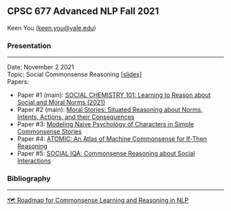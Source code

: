 ## CPSC 677 Advanced NLP Fall 2021
Keen You (keen.you@yale.edu)
### Presentation
***
Date: November 2 2021 <br>
Topic: Social Commonsense Reasoning [[slides]](https://github.com/karenacorn99/ANLP-Commonsense-Reasoning/blob/main/social-commonsense-presentation.pdf) <br>
Papers:
- Paper #1 (main): [SOCIAL CHEMISTRY 101: Learning to Reason about Social and Moral Norms (2021)](https://arxiv.org/pdf/2011.00620.pdf)
- Paper #2 (main): [Moral Stories: Situated Reasoning about Norms, Intents, Actions, and their Consequences](https://arxiv.org/pdf/2012.15738.pdf)
- Paper #3: [Modeling Naive Psychology of Characters in Simple Commonsense Stories](https://arxiv.org/pdf/1805.06533.pdf)
- Paper #4: [ATOMIC: An Atlas of Machine Commonsense for If-Then Reasoning](https://arxiv.org/pdf/1811.00146.pdf)
- Paper #5: [SOCIAL IQA: Commonsense Reasoning about Social Interactions](https://arxiv.org/pdf/1904.09728.pdf)

### Bibliography
***
[🗺 Roadmap for Commonsense Learning and Reasoning in NLP](https://github.com/karenacorn99/ANLP-Commonsense-Reasoning/blob/main/bibliography.md#-roadmap-for-commonsense-learning-and-reasoning-in-nlp)
